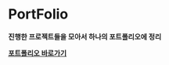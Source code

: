 # PortFolio

**진행한 프로젝트들을 모아서 하나의 포트폴리오에 정리**

**[포트폴리오 바로가기](https://wondonghwi.github.io/portfolio)**

